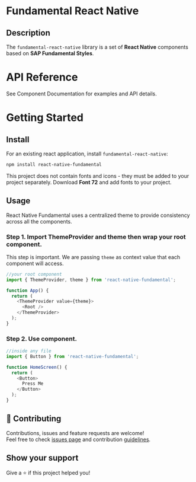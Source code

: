 # Fundamental React Native

## Description

The `fundamental-react-native` library is a set of **React Native** components based on **SAP Fundamental Styles**.

# API Reference

See Component Documentation for examples and API details.

# Getting Started

## Install

For an existing react application, install `fundamental-react-native`:

```sh
npm install react-native-fundamental
```

This project does not contain fonts and icons - they must be added to your project separately. Download **Font 72** and add fonts to your project.

## Usage
React Native Fundamental uses a centralized theme to provide consistency across all the components.

### Step 1. Import ThemeProvider and theme then wrap your root component.

This step is important. We are passing `theme` as context value that each component will access.

```js
//your root component
import { ThemeProvider, theme } from 'react-native-fundamental';

function App() {
  return (
    <ThemeProvider value={theme}>
      <Root />
    </ThemeProvider>
  );
}
```

### Step 2. Use component.

```js
//inside any file
import { Button } from 'react-native-fundamental';

function HomeScreen() {
  return (
    <Button>
      Press Me
    </Button>
  );
}
```

## 🤝 Contributing

Contributions, issues and feature requests are welcome!<br />Feel free to check [issues page](https://github.com/iamshadmirza/react-native-fundamental/issues) and contribution [guidelines](CONTRIBUTING.md).

## Show your support

Give a ⭐️ if this project helped you!
